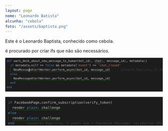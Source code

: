```yaml
---
layout: page
nome: "Leonardo Batista"
alcunha: "cebola"
foto: "/assets/baptista.png"
---
```


Este é o Leonardo Baptista, conhecido como cebola.

é procurado por criar ifs que não são necessários.

![if 1](/assets/foto1.png)

![if 2](/assets/foto2.png)
